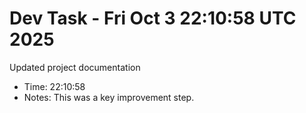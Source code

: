 # Dev Task - Fri Oct  3 22:10:58 UTC 2025
Updated project documentation
- Time: 22:10:58
- Notes: This was a key improvement step.

